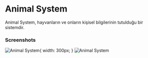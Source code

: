 # Animal System

Animal System, hayvanların ve onların kişisel bilgilerinin tutulduğu bir sistemdir.

### Screenshots
![Animal System](https://github.com/ebrugulec/animal_system/blob/master/vendor/images/animal-system1.jpg){ width: 300px; }
![Animal System](https://github.com/ebrugulec/animal_system/blob/master/vendor/images/animal-system2.jpg)

